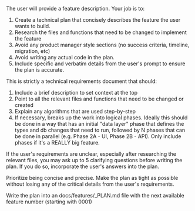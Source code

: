 The user will provide a feature description. Your job is to:

1. Create a technical plan that concisely describes the feature the user wants to build.
2. Research the files and functions that need to be changed to implement the feature
3. Avoid any product manager style sections (no success criteria, timeline, migration, etc)
4. Avoid writing any actual code in the plan.
5. Include specific and verbatim details from the user's prompt to ensure the plan is accurate.

This is strictly a technical requirements document that should:
1. Include a brief description to set context at the top
2. Point to all the relevant files and functions that need to be changed or created
3. Explain any algorithms that are used step-by-step
4. If necessary, breaks up the work into logical phases. Ideally this should be done in a way that has an initial "data layer" phase that defines the types and db changes that need to run, followed by N phases that can be done in parallel (e.g. Phase 2A - UI, Phase 2B - API). Only include phases if it's a REALLY big feature.

If the user's requirements are unclear, especially after researching the relevant files, you may ask up to 5 clarifying questions before writing the plan. If you do so, incorporate the user's answers into the plan.

Prioritize being concise and precise. Make the plan as tight as possible without losing any of the critical details from the user's requirements.

Write the plan into an docs/features/<N>_PLAN.md file with the next available feature number (starting with 0001)